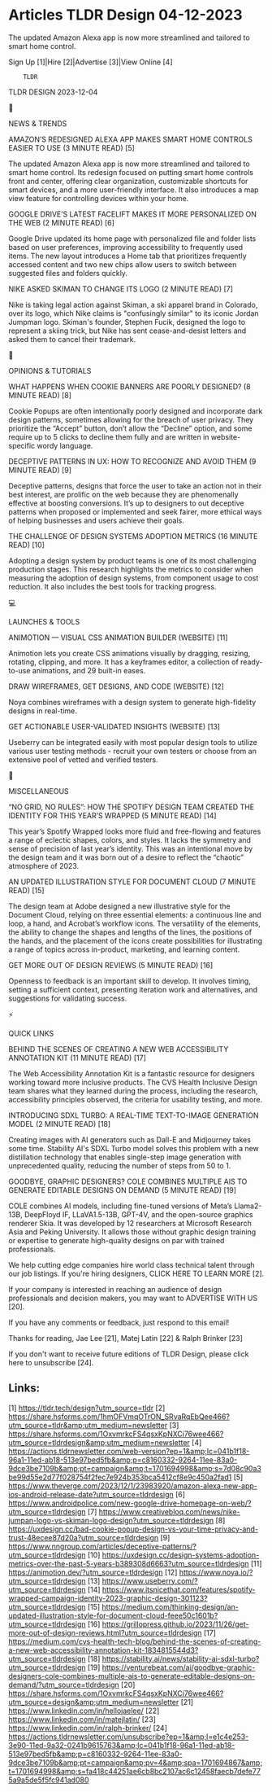 # Articles TLDR Design 04-12-2023

The updated Amazon Alexa app is now more streamlined and tailored to
smart home control.  

Sign Up [1]|Hire [2]|Advertise [3]|View Online [4] 

		TLDR 

TLDR DESIGN 2023-12-04

📱 

NEWS & TRENDS

 AMAZON’S REDESIGNED ALEXA APP MAKES SMART HOME CONTROLS EASIER TO
USE (3 MINUTE READ) [5] 

 The updated Amazon Alexa app is now more streamlined and tailored to
smart home control. Its redesign focused on putting smart home
controls front and center, offering clear organization, customizable
shortcuts for smart devices, and a more user-friendly interface. It
also introduces a map view feature for controlling devices within your
home. 

 GOOGLE DRIVE’S LATEST FACELIFT MAKES IT MORE PERSONALIZED ON THE
WEB (2 MINUTE READ) [6] 

 Google Drive updated its home page with personalized file and folder
lists based on user preferences, improving accessibility to frequently
used items. The new layout introduces a Home tab that prioritizes
frequently accessed content and two new chips allow users to switch
between suggested files and folders quickly. 

 NIKE ASKED SKIMAN TO CHANGE ITS LOGO (2 MINUTE READ) [7] 

 Nike is taking legal action against Skiman, a ski apparel brand in
Colorado, over its logo, which Nike claims is "confusingly similar" to
its iconic Jordan Jumpman logo. Skiman's founder, Stephen Fucik,
designed the logo to represent a skiing trick, but Nike has sent
cease-and-desist letters and asked them to cancel their trademark. 

🚀 

OPINIONS & TUTORIALS

 WHAT HAPPENS WHEN COOKIE BANNERS ARE POORLY DESIGNED? (8 MINUTE READ)
[8] 

 Cookie Popups are often intentionally poorly designed and incorporate
dark design patterns, sometimes allowing for the breach of user
privacy. They prioritize the “Accept” button, don’t allow the
“Decline” option, and some require up to 5 clicks to decline them
fully and are written in website-specific wordy language. 

 DECEPTIVE PATTERNS IN UX: HOW TO RECOGNIZE AND AVOID THEM (9 MINUTE
READ) [9] 

 Deceptive patterns, designs that force the user to take an action not
in their best interest, are prolific on the web because they are
phenomenally effective at boosting conversions. It’s up to designers
to out deceptive patterns when proposed or implemented and seek
fairer, more ethical ways of helping businesses and users achieve
their goals. 

 THE CHALLENGE OF DESIGN SYSTEMS ADOPTION METRICS (16 MINUTE READ)
[10] 

 Adopting a design system by product teams is one of its most
challenging production stages. This research highlights the metrics to
consider when measuring the adoption of design systems, from component
usage to cost reduction. It also includes the best tools for tracking
progress. 

💻 

LAUNCHES & TOOLS

 ANIMOTION — VISUAL CSS ANIMATION BUILDER (WEBSITE) [11] 

 Animotion lets you create CSS animations visually by dragging,
resizing, rotating, clipping, and more. It has a keyframes editor, a
collection of ready-to-use animations, and 29 built-in eases. 

 DRAW WIREFRAMES, GET DESIGNS, AND CODE (WEBSITE) [12] 

 Noya combines wireframes with a design system to generate
high-fidelity designs in real-time. 

 GET ACTIONABLE USER-VALIDATED INSIGHTS (WEBSITE) [13] 

 Useberry can be integrated easily with most popular design tools to
utilize various user testing methods - recruit your own testers or
choose from an extensive pool of vetted and verified testers. 

🎁 

MISCELLANEOUS

 “NO GRID, NO RULES”: HOW THE SPOTIFY DESIGN TEAM CREATED THE
IDENTITY FOR THIS YEAR’S WRAPPED (5 MINUTE READ) [14] 

 This year’s Spotify Wrapped looks more fluid and free-flowing and
features a range of eclectic shapes, colors, and styles. It lacks the
symmetry and sense of precision of last year’s identity. This was an
intentional move by the design team and it was born out of a desire to
reflect the “chaotic” atmosphere of 2023. 

 AN UPDATED ILLUSTRATION STYLE FOR DOCUMENT CLOUD (7 MINUTE READ) [15]


 The design team at Adobe designed a new illustrative style for the
Document Cloud, relying on three essential elements: a continuous line
and loop, a hand, and Acrobat’s workflow icons. The versatility of
the elements, the ability to change the shapes and lengths of the
lines, the positions of the hands, and the placement of the icons
create possibilities for illustrating a range of topics across
in-product, marketing, and learning content. 

 GET MORE OUT OF DESIGN REVIEWS (5 MINUTE READ) [16] 

 Openness to feedback is an important skill to develop. It involves
timing, setting a sufficient context, presenting iteration work and
alternatives, and suggestions for validating success. 

⚡ 

QUICK LINKS

 BEHIND THE SCENES OF CREATING A NEW WEB ACCESSIBILITY ANNOTATION KIT
(11 MINUTE READ) [17] 

 The Web Accessibility Annotation Kit is a fantastic resource for
designers working toward more inclusive products. The CVS Health
Inclusive Design team shares what they learned during the process,
including the research, accessibility principles observed, the
criteria for usability testing, and more. 

 INTRODUCING SDXL TURBO: A REAL-TIME TEXT-TO-IMAGE GENERATION MODEL (2
MINUTE READ) [18] 

 Creating images with AI generators such as Dall-E and Midjourney
takes some time. Stability AI's SDXL Turbo model solves this problem
with a new distillation technology that enables single-step image
generation with unprecedented quality, reducing the number of steps
from 50 to 1. 

 GOODBYE, GRAPHIC DESIGNERS? COLE COMBINES MULTIPLE AIS TO GENERATE
EDITABLE DESIGNS ON DEMAND (5 MINUTE READ) [19] 

 COLE combines AI models, including fine-tuned versions of Meta’s
Llama2-13B, DeepFloyd IF, LLaVA1.5-13B, GPT-4V, and the open-source
graphics renderer Skia. It was developed by 12 researchers at
Microsoft Research Asia and Peking University. It allows those without
graphic design training or expertise to generate high-quality designs
on par with trained professionals. 

 We help cutting edge companies hire world class technical talent
through our job listings. If you're hiring designers, CLICK HERE TO
LEARN MORE [2]. 

If your company is interested in reaching an audience of design
professionals and decision makers, you may want to ADVERTISE WITH US
[20]. 

If you have any comments or feedback, just respond to this email! 

Thanks for reading, 
Jae Lee [21], Matej Latin [22] & Ralph Brinker [23] 

If you don't want to receive future editions of TLDR Design,
please click here to unsubscribe [24]. 

 

Links:
------
[1] https://tldr.tech/design?utm_source=tldr
[2] https://share.hsforms.com/1hmOFVmqOTrON_SRvaRqEbQee466?utm_source=tldr&amp;utm_medium=newsletter
[3] https://share.hsforms.com/1OxvmrkcFS4qsxKpNXCi76wee466?utm_source=tldrdesign&amp;utm_medium=newsletter
[4] https://actions.tldrnewsletter.com/web-version?ep=1&amp;lc=041b1f18-96a1-11ed-ab18-513e97bed5fb&amp;p=c8160332-9264-11ee-83a0-9dce3be7109b&amp;pt=campaign&amp;t=1701694998&amp;s=7d08c90a3be99d55e2d77f028754f2fec7e924b353bca5412cf8e9c450a2fad1
[5] https://www.theverge.com/2023/12/1/23983920/amazon-alexa-new-app-ios-android-release-date?utm_source=tldrdesign
[6] https://www.androidpolice.com/new-google-drive-homepage-on-web/?utm_source=tldrdesign
[7] https://www.creativebloq.com/news/nike-jumpan-logo-vs-skiman-logo-design?utm_source=tldrdesign
[8] https://uxdesign.cc/bad-cookie-popup-design-vs-your-time-privacy-and-trust-48ecee87d20a?utm_source=tldrdesign
[9] https://www.nngroup.com/articles/deceptive-patterns/?utm_source=tldrdesign
[10] https://uxdesign.cc/design-systems-adoption-metrics-over-the-past-5-years-b389308d6663?utm_source=tldrdesign
[11] https://animotion.dev/?utm_source=tldrdesign
[12] https://www.noya.io/?utm_source=tldrdesign
[13] https://www.useberry.com/?utm_source=tldrdesign
[14] https://www.itsnicethat.com/features/spotify-wrapped-campaign-identity-2023-graphic-design-301123?utm_source=tldrdesign
[15] https://medium.com/thinking-design/an-updated-illustration-style-for-document-cloud-feee50c1601b?utm_source=tldrdesign
[16] https://grillopress.github.io/2023/11/26/get-more-out-of-design-reviews.html?utm_source=tldrdesign
[17] https://medium.com/cvs-health-tech-blog/behind-the-scenes-of-creating-a-new-web-accessibility-annotation-kit-1834815544d3?utm_source=tldrdesign
[18] https://stability.ai/news/stability-ai-sdxl-turbo?utm_source=tldrdesign
[19] https://venturebeat.com/ai/goodbye-graphic-designers-cole-combines-multiple-ais-to-generate-editable-designs-on-demand/?utm_source=tldrdesign
[20] https://share.hsforms.com/1OxvmrkcFS4qsxKpNXCi76wee466?utm_source=design&amp;utm_medium=newsletter
[21] https://www.linkedin.com/in/hellojaelee/
[22] https://www.linkedin.com/in/matejlatin/
[23] https://www.linkedin.com/in/ralph-brinker/
[24] https://actions.tldrnewsletter.com/unsubscribe?ep=1&amp;l=e1c4e253-3e90-11ed-9a32-0241b9615763&amp;lc=041b1f18-96a1-11ed-ab18-513e97bed5fb&amp;p=c8160332-9264-11ee-83a0-9dce3be7109b&amp;pt=campaign&amp;pv=4&amp;spa=1701694867&amp;t=1701694998&amp;s=fa418c44251ae6cb8bc2107ac6c12458faecb7defe775a9a5de5f5fc941ad080